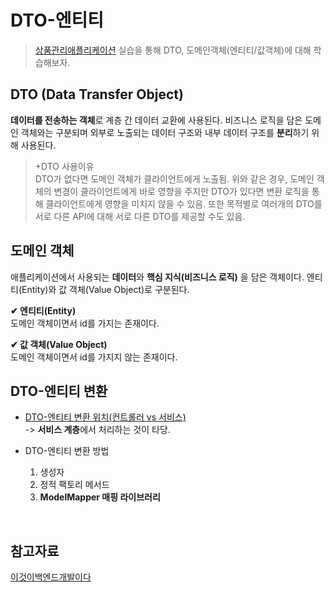 # **DTO-엔티티**
>[상품관리애플리케이션](https://github.com/dbalsk/TIL/blob/main/SpringBoot/%EC%83%81%ED%92%88%EA%B4%80%EB%A6%AC%EC%95%A0%ED%94%8C%EB%A6%AC%EC%BC%80%EC%9D%B4%EC%85%98.md) 실습을 통해 DTO, 도메인객체(엔티티/값객체)에 대해 학습해보자.
  
## DTO (Data Transfer Object)
**데이터를 전송하는 객체**로 계층 간 데이터 교환에 사용된다. 비즈니스 로직을 담은 도메인 객체와는 구분되며 외부로 노출되는 데이터 구조와 내부 데이터 구조를 **분리**하기 위해 사용된다. 

>+DTO 사용이유  
DTO가 없다면 도메인 객체가 클라이언트에게 노출됨. 위와 같은 경우, 도메인 객체의 변경이 클라이언트에게 바로 영향을 주지만 DTO가 있다면 변환 로직을 통해 클라이언트에게 영향을 미치지 않을 수 있음. 또한 목적별로 여러개의 DTO를 서로 다른 API에 대해 서로 다른 DTO를 제공할 수도 있음.   
         
## 도메인 객체
애플리케이션에서 사용되는 **데이터**와 **핵심 지식(비즈니스 로직)** 을 담은 객체이다. 엔티티(Entity)와 값 객체(Value Object)로 구분된다.

**✔ 엔티티(Entity)**  
도메인 객체이면서 id를 가지는 존재이다. 

**✔ 값 객체(Value Object)**  
도메인 객체이면서 id를 가지지 않는 존재이다. 

## DTO-엔티티 변환
- [DTO-엔티티 변환 위치(컨트롤러 vs 서비스)](https://github.com/HomoEfficio/dev-tips/blob/master/DTO-DomainObject-Converter.md)  
-> **서비스 계층**에서 처리하는 것이 타당. 

- DTO-엔티티 변환 방법  
    1. 생성자
    2. 정적 팩토리 메서드
    3. **ModelMapper 매핑 라이브러리** 

</br>

## 참고자료  
[이것이백엔드개발이다](https://product.kyobobook.co.kr/detail/S000211834105)

